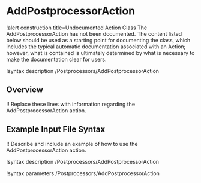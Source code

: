 # AddPostprocessorAction

!alert construction title=Undocumented Action Class
The AddPostprocessorAction has not been documented. The content listed below should be used as a starting point for
documenting the class, which includes the typical automatic documentation associated with an Action;
however, what is contained is ultimately determined by what is necessary to make the documentation
clear for users.

!syntax description /Postprocessors/AddPostprocessorAction

## Overview

!! Replace these lines with information regarding the AddPostprocessorAction action.

## Example Input File Syntax

!! Describe and include an example of how to use the AddPostprocessorAction action.

!syntax description /Postprocessors/AddPostprocessorAction

!syntax parameters /Postprocessors/AddPostprocessorAction
